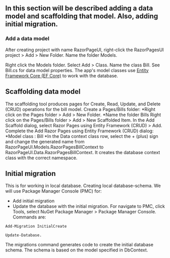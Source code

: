 ## In this section will be described adding a data model and scaffolding that model. Also, adding initial migration. 
### Add a data model
After creating project with name RazorPageUI, right-click the RazorPagesUI project > Add > New Folder. Name the folder Models.

Right click the Models folder. Select Add > Class. Name the class Bill.
See Bill.cs for data model properties. The app's model classes use [Entity Framework Core (EF Core)](https://docs.microsoft.com/en-us/ef/core/) to work with the database. 

## Scaffolding data model 
The scaffolding tool produces pages for Create, Read, Update, and Delete (CRUD) operations for the bill model.
Create a Pages/Bills folder: 
*Right click on the Pages folder > Add > New Folder.
*Name the folder Bills
Right click on the Pages/Bills folder > Add > New Scaffolded Item. In the Add Scaffold dialog, select Razor Pages using Entity Framework (CRUD) > Add.
Complete the Add Razor Pages using Entity Framework (CRUD) dialog:
*Model class : Bill 
*In the Data context class row, select the + (plus) sign and change the generated name from RazorPageUI.Models.RazorPagesBillContext to RazorPageUI.Data.RazorPagesBillContext. It creates the database context class with the correct namespace.

## Initial migration 
This is for working in local database. Creating local database-schema. We will use Package Manager Console (PMC) for: 
* Add initial migration
* Update the database with the initial migration.
For navigate to PMC, click Tools, select NuGet Package Manager > Package Manager Console. Commands are:

`Add-Migration InitialCreate`

`Update-Database.`

The migrations command generates code to create the initial database schema. The schema is based on the model specified in DbContext. 


